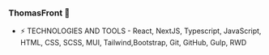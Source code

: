### ThomasFront 👋

- ⚡ TECHNOLOGIES AND TOOLS - React, NextJS, Typescript, JavaScript, HTML, CSS, SCSS, MUI, Tailwind,Bootstrap, Git, GitHub, Gulp, RWD
